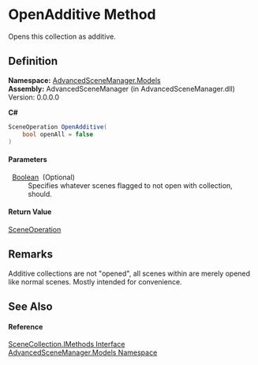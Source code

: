 # OpenAdditive Method


Opens this collection as additive.



## Definition
**Namespace:** <a href="N_AdvancedSceneManager_Models">AdvancedSceneManager.Models</a>  
**Assembly:** AdvancedSceneManager (in AdvancedSceneManager.dll) Version: 0.0.0.0

**C#**
``` C#
SceneOperation OpenAdditive(
	bool openAll = false
)
```



#### Parameters
<dl><dt>  <a href="https://learn.microsoft.com/dotnet/api/system.boolean" target="_blank" rel="noopener noreferrer">Boolean</a>  (Optional)</dt><dd>Specifies whatever scenes flagged to not open with collection, should.</dd></dl>

#### Return Value
<a href="T_AdvancedSceneManager_Core_SceneOperation">SceneOperation</a>

## Remarks
Additive collections are not "opened", all scenes within are merely opened like normal scenes. Mostly intended for convenience.

## See Also


#### Reference
<a href="T_AdvancedSceneManager_Models_SceneCollection_IMethods">SceneCollection.IMethods Interface</a>  
<a href="N_AdvancedSceneManager_Models">AdvancedSceneManager.Models Namespace</a>  
